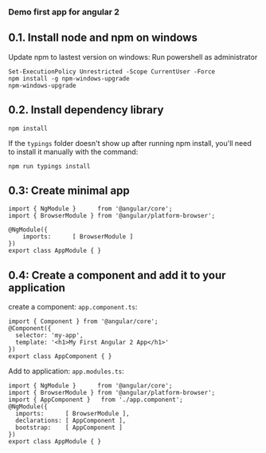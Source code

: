 ### Demo first app for angular 2

0.1. Install node and npm on windows
--------------------

Update npm to lastest version on windows: Run powershell as administrator

```
Set-ExecutionPolicy Unrestricted -Scope CurrentUser -Force
npm install -g npm-windows-upgrade
npm-windows-upgrade
```

0.2. Install dependency library
--------------------

```
npm install
```

If the `typings` folder doesn't show up after running npm install, you'll need to install it manually with the command:

```
npm run typings install
```

0.3: Create minimal app
----------------------

```
import { NgModule }      from '@angular/core';
import { BrowserModule } from '@angular/platform-browser';

@NgModule({
    imports:      [ BrowserModule ]
})
export class AppModule { }
```

0.4: Create a component and add it to your application
-----------------------

create a component: `app.component.ts`:

```
import { Component } from '@angular/core';
@Component({
  selector: 'my-app',
  template: '<h1>My First Angular 2 App</h1>'
})
export class AppComponent { }
```

Add to application: `app.modules.ts`:

```
import { NgModule }      from '@angular/core';
import { BrowserModule } from '@angular/platform-browser';
import { AppComponent }   from './app.component';
@NgModule({
  imports:      [ BrowserModule ],
  declarations: [ AppComponent ],
  bootstrap:    [ AppComponent ]
})
export class AppModule { }
```
